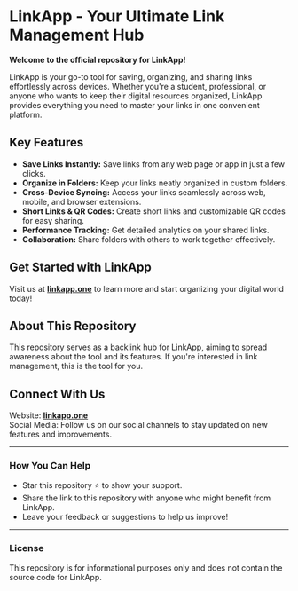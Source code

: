 # LinkApp - Your Ultimate Link Management Hub  

**Welcome to the official repository for LinkApp!**  

LinkApp is your go-to tool for saving, organizing, and sharing links effortlessly across devices. Whether you're a student, professional, or anyone who wants to keep their digital resources organized, LinkApp provides everything you need to master your links in one convenient platform.  

## Key Features  
- **Save Links Instantly:** Save links from any web page or app in just a few clicks.  
- **Organize in Folders:** Keep your links neatly organized in custom folders.  
- **Cross-Device Syncing:** Access your links seamlessly across web, mobile, and browser extensions.  
- **Short Links & QR Codes:** Create short links and customizable QR codes for easy sharing.  
- **Performance Tracking:** Get detailed analytics on your shared links.  
- **Collaboration:** Share folders with others to work together effectively.  

## Get Started with LinkApp  
Visit us at **[linkapp.one](https://linkapp.one)** to learn more and start organizing your digital world today!  

## About This Repository  
This repository serves as a backlink hub for LinkApp, aiming to spread awareness about the tool and its features. If you're interested in link management, this is the tool for you.  

## Connect With Us  
Website: **[linkapp.one](https://linkapp.one)**  
Social Media: Follow us on our social channels to stay updated on new features and improvements.  

---

### How You Can Help  
- Star this repository ⭐ to show your support.  
- Share the link to this repository with anyone who might benefit from LinkApp.  
- Leave your feedback or suggestions to help us improve!  

---

### License  
This repository is for informational purposes only and does not contain the source code for LinkApp.  

